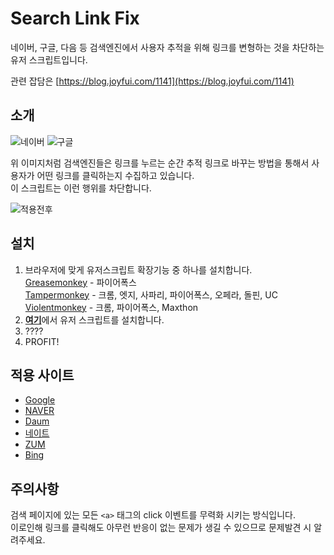 # Search Link Fix

네이버, 구글, 다음 등 검색엔진에서 사용자 추적을 위해 링크를 변형하는 것을 차단하는 유저 스크립트입니다.

관련 잡담은 [https://blog.joyfui.com/1141](https://blog.joyfui.com/1141)

## 소개

![네이버](https://i.imgur.com/fQpEsUG.gif)
![구글](https://i.imgur.com/Sh6ze0Y.gif)

위 이미지처럼 검색엔진들은 링크를 누르는 순간 추적 링크로 바꾸는 방법을 통해서 사용자가 어떤 링크를 클릭하는지 수집하고 있습니다.\
이 스크립트는 이런 행위를 차단합니다.

![적용전후](https://i.imgur.com/SLBMety.png)

## 설치

1. 브라우저에 맞게 유저스크립트 확장기능 중 하나를 설치합니다.\
   [Greasemonkey](https://www.greasespot.net/) - 파이어폭스\
   [Tampermonkey](https://tampermonkey.net/) - 크롬, 엣지, 사파리, 파이어폭스, 오페라, 돌핀, UC\
   [Violentmonkey](https://violentmonkey.github.io/) - 크롬, 파이어폭스, Maxthon
2. [**여기**](https://raw.githubusercontent.com/joyfuI/search-link-fix/master/search-link-fix.user.js)에서 유저 스크립트를 설치합니다.
3. ????
4. PROFIT!

## 적용 사이트

- [Google](https://www.google.co.kr/)
- [NAVER](https://www.naver.com/)
- [Daum](https://www.daum.net/)
- [네이트](https://www.nate.com/)
- [ZUM](http://zum.com/)
- [Bing](https://www.bing.com/)

## 주의사항

검색 페이지에 있는 모든 `<a>` 태그의 click 이벤트를 무력화 시키는 방식입니다.\
이로인해 링크를 클릭해도 아무런 반응이 없는 문제가 생길 수 있으므로 문제발견 시 알려주세요.
